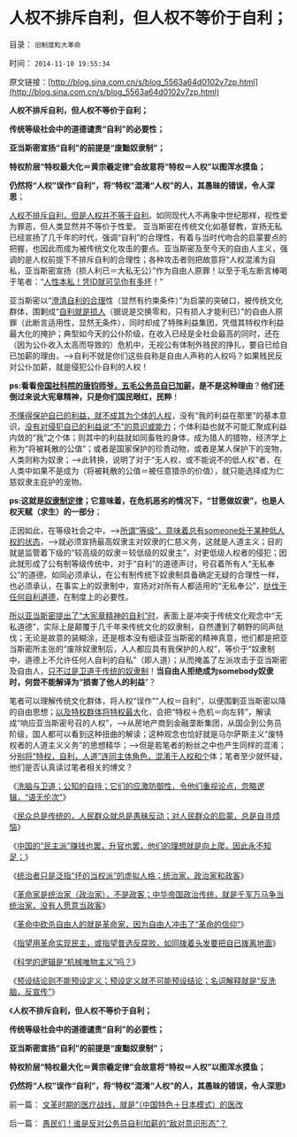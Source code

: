 # 人权不排斥自利，但人权不等价于自利；

目录： `旧制度和大革命` 

时间： `2014-11-10 19:55:34` 

原文链接：[http://blog.sina.com.cn/s/blog_5563a64d0102v7zp.html](http://blog.sina.com.cn/s/blog_5563a64d0102v7zp.html)

**人权不排斥自利，但人权不等价于自利；**

**传统等级社会中的道德谴责“自利”的必要性；**

**亚当斯密宣扬“自利”的前提是“废黜奴隶制”；**

**特权阶层“特权最大化＝黄宗羲定律”会故意将“特权＝人权”以图浑水摸鱼；**

**仍然将“人权”误作“自利”，将“特权”混淆“人权”的人，其愚昧的错误，令人深思**；

[人权不排斥自利，但是人权并不等于自利](../../../2009/9/12/私有制和孟子的善良愿望.md)。如同现代人不再象中世纪那样，视性爱为罪恶，但人类显然并不等价于性爱。
亚当斯密在传统文化如基督教，宣扬无私已经宣扬了几千年的时代，强调“自利”的合理性，有着与当时代吻合的启蒙要点的把握，也因此而成为被传统文化攻击的要点。亚当斯密及至今天的自由人主义，强调的是人权前提下不排斥自利的合理性；各种攻击者则把故意将“人权混淆为自私，亚当斯密宣扬（损人利已＝大私无公）”作为自由人原罪！以至于毛左断言棒喝于笔者：“[人性本私！凭ID就可见你有多坏](../../../2009/9/24/人性本私必为善.md)！”

亚当斯密以“[澄清自利的合理](../../../2009/10/29/伟大的思想家亚当斯密的迷惑.md)性（显然有约束条件）”为启蒙的突破口，被传统文化群体，围剿成“[自利就是损人](../../../2009/3/26/人性本私！无私与自私是同义词.md)（据说是交换零和，只有损人才能利已）”的自由人原罪（此断言适用性，显然无条件），同时却成了特殊利益集团，凭借其特权作利益最大化的掩护；典型如今天的公仆阶级，在收入已经是全社会最高的同时，还在（因为公仆收入太高而导致的）危机中，无视公有体制外贱民的挣扎，要自已给自已加薪的理由，——>自利不就是你们这些自称是自由人声称的人权吗？如果贱民反对公仆加薪，就是侵犯公仆自利的人权！

**ps:看看[帝国社科院的唐钧师爷，五毛公务员自已加薪](http://blog.sina.com.cn/s/blog_5563a64d0102v4r7.html)，是不是这种理由**？**他们还倒过来说大宪章精神，只是你们国民眼红，民粹**！

[不懂得保护自已的利益，就不成其为个体的人权](../../../2011/2/1/什么是人权？人道主义？和维护法纪.md)，没有“我的利益在那里”的基本意识，[没有对侵犯自已的利益说“不”的意识或能力](../../../2009/10/17/人权是经济学概念.md)；个体利益也就不可能汇聚成利益内敛的“我”之个体；则其中的利益就如同畜牲的身体，成为猎人的猎物，经济学上称为“将被耗散的公值”；或者是国家保护的珍贵动物，或者是某人保护下的宠物，人类则称为奴隶；——>此转换，说明了对于“无人权，或不能说不的低人权”者，在人类中如果不是成为（将被耗散的公值＝被任意猎杀的价值），就只能选择成为仁慈奴隶主庇护的宠物。

**ps:这就是[奴隶制定律](../../../2014/9/13/奴隶制定律，永远是“先有甘愿做奴隶的贱人”才有奴隶制.md)；它意味着，在危机恶劣的情况下，“甘愿做奴隶”，也是人权天赋（求生）的一部分**；

正因如此，在等级社会之中，——>[所谓“等级”，意味着总有someone处于某种低人权的状态](../../../2009/10/21/人，鬼.md)，——>就必须宣扬最高奴隶主对奴隶的仁慈义务，这就是人道主义；目的就是监管着下级的“较高级的奴隶＝较低级的奴隶主”，对更低级人权者的侵犯；因此就形成了公有制等级传统中，对于“自利”的道德声讨，号召着所有人“无私奉公”的道德。如同必须承认，在公有制传统下奴隶制具备确定无疑的合理性一样，也必须承认，在事实上的奴隶制中，宣扬对对所有人都适用的“无私奉公”，[挞伐于任何自利道德](http://darthvad.blog.sohu.com/133552226.html)，在制度上的必要性。

[所以亚当斯密提出了“大宪章精神的自利”时](../../../2011/12/10/道德经济学的“公平与效率”和亚当斯密的“自由精神”.md)，表面上是冲突于传统文化观念中“无私道德”，实际上是颠覆于几千年来传统文化的奴隶制，自然遭到了朝野的同声挞伐；无论是故意的装糊涂，还是根本没有细读亚当斯密的精神真意，他们都是把亚当斯密所主张的“废除奴隶制后，人人都应具有我保护的人权”，等价于“奴隶制中，道德上不允许任何人自利的自私”（即人道）；从而掩盖了左派攻击于亚当斯密及自由人，[只不过是卫道于传统的奴隶制](../../../2008/10/16/极力维护不公平制度的是受害者自已.md)！**当自由人拒绝成为somebody奴隶时，何尝不能解译为“损害了他人的利益**”？

笔者可以理解传统文化群体，将人权“误作”“人权＝自利”，以便围剿亚当斯密以降的自由思想；[以及特权群体将特权最大](../../../2009/8/2/行政监管无法减少腐败，无法控制特权最大化定律.md)化，会把“特权＋危机＝向左转”，解读成“响应亚当斯密号召的人权”，——>从房地产商到金融垄断集团，从国企到公务员阶级，国人都可以看到这种扭曲的解读；这种观念也恰好就是马尔萨斯主义“废特权者的人道主义义务”的思想精华；——>但是若笔者的粉丝之中也产生同样的混淆；分[别将“特权，自利，人道”连同主体角色，混淆于人权和个](../../../2009/7/21/混水便于摸鱼，特权等于产权.md)体；笔者至少就怀疑，他们是否认真读过笔者相关的博文？

《[洗脑与卫道；公知的自持；它们的应激防御性，令他们重视论点，忽略逻辑，“语无伦次”](../../../2014/10/18/洗脑与卫道；公知的自持；.md)》

《[民众总是传统的，人民群众就总是愚昧反动；对人民群众的启蒙，总是自寻烦恼](../../../2014/10/19/民众总是传统的，人民群众就总是愚昧反动.md)》

《[中国的“民主派”赚钱也罢，升官也罢，他们的理想就是向上爬，因此永不知足；](http://blog.sina.com.cn/s/blog_5563a64d0102v674.html)》

《[统治者只是泛指“坏的当权派”的虚拟人格；统治家，政治家和政客](../../../2014/10/21/统治者和统治家，政治家和政客.md)》

《[革命家是统治家（政治家），不是政客；中华帝国政治传统，就是千军万马争当统治家，没有人愿意当政客](../../../2014/10/22/革命家是统治家，是政治家，但不是政客.md)》

《[革命中砍杀自由人的就是革命家，因为自由人冲击了“革命的信仰”](../../../2014/10/23/革命家偏好砍杀无辜的自由人，因为“革命的信仰”被冲击.md)》

《[指望用革命实现民主，或指望普选反腐败，如同拨着头发要把自已拨离地面](../../../2014/10/24/革命不是民主的通道，不要把煽动革命，当成“启蒙，为民主作贡献”.md)》

《[科学的逻辑是“机械唯物主义”吗？](../../../2014/10/25/科学的逻辑是“机械唯物主义”吗？.md)》

《[预设结论则不能预设定义；预设定义就不可能预设结论；名词解释就是“反洗脑，反宣传”](../../../2014/11/9/抽象的定义和“反抽象”，（预设定义≠预设结论）.md)》

《**人权不排斥自利，但人权不等价于自利；**

**传统等级社会中的道德谴责“自利”的必要性；**

**亚当斯密宣扬“自利”的前提是“废黜奴隶制”；**

**特权阶层“特权最大化＝黄宗羲定律”会故意将“特权＝人权”以图浑水摸鱼；**

**仍然将“人权”误作“自利”，将“特权”混淆“人权”的人，其愚昧的错误，令人深思**》

前一篇： [文革时期的医疗战线，就是“（中国特色＋日本模式）的医改](../../../2014/11/13/文革时期的医疗战线，就是“（中国特色＋日本模式）的医改.md)

后一篇： [愚民们！谁是反对公务员自利加薪的“敌对意识形态”？](../../../2014/11/8/愚民们！谁是反对公务员自利加薪的“敌对意识形态”？.md)

